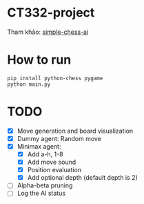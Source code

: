 # CT332-project
Tham khảo: [simple-chess-ai](https://github.com/lhartikk/simple-chess-ai)

# How to run
```
pip install python-chess pygame
python main.py
```

# TODO
- [x] Move generation and board visualization
- [x] Dummy agent: Random move
- [x] Minimax agent:
    - [x] Add a-h, 1-8
    - [x] Add move sound
    - [x] Position evaluation
    - [x] Add optional depth (default depth is 2)
- [ ] Alpha-beta pruning 
- [ ] Log the AI status
